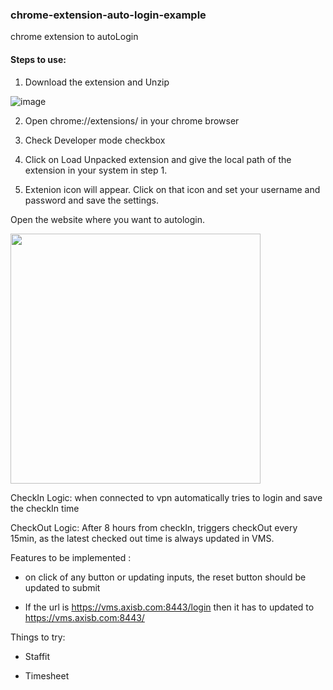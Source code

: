### chrome-extension-auto-login-example

chrome extension to autoLogin

#### Steps to use:

1. Download the extension and Unzip

![image](https://user-images.githubusercontent.com/46915849/216813837-6a873573-c9c2-49b7-8635-97f5bfb6d6f3.png)



2. Open chrome://extensions/ in your chrome browser

3. Check Developer mode checkbox

4. Click on Load Unpacked extension and give the local path of the extension in your system in step 1.

5. Extenion icon will appear. Click on that icon and set your username and password and save the settings.

Open the website where you want to autologin.

<img src="https://user-images.githubusercontent.com/46915849/173779099-f6ce6b99-05ef-413e-98fd-230e3aac401e.png" width="400">

CheckIn Logic: when connected to vpn automatically tries to login and save the checkIn time

CheckOut Logic: After 8 hours from checkIn, triggers checkOut every 15min, as the latest checked out time is always updated in VMS.


Features to be implemented :

- on click of any button or updating inputs, the reset button should be updated to submit

- If the url is https://vms.axisb.com:8443/login then it has to updated to https://vms.axisb.com:8443/

Things to try:

- Staffit

- Timesheet
